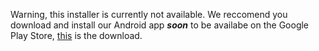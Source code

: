 Warning, this installer is currently not available. We reccomend you download and install our Android app ***soon*** to be availabe on the Google Play Store, [this](https://github.com/OllieTheKingYT/Joycode-Android/releases/tag/v1.0.0) is the download.
